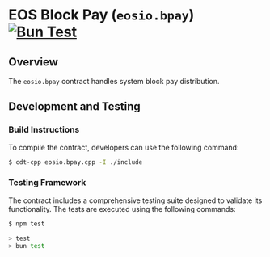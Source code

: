 # EOS Block Pay (`eosio.bpay`) [![Bun Test](https://github.com/eosnetworkfoundation/eosio.bpay/actions/workflows/test.yml/badge.svg)](https://github.com/eosnetworkfoundation/eosio.bpay/actions/workflows/test.yml)

## Overview

The `eosio.bpay` contract handles system block pay distribution.

## Development and Testing

### Build Instructions

To compile the contract, developers can use the following command:

```sh
$ cdt-cpp eosio.bpay.cpp -I ./include
```

### Testing Framework

The contract includes a comprehensive testing suite designed to validate its functionality. The tests are executed using the following commands:

```sh
$ npm test

> test
> bun test
```
